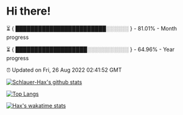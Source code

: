 # Hi there!

⏳ { ████████████████████████░░░░░░ } - 81.01% - Month progress

⏳ { ███████████████████░░░░░░░░░░░ } - 64.96% - Year progress

⏰ Updated on Fri, 26 Aug 2022 02:41:52 GMT


[![Schlauer-Hax's github stats](https://github-readme-stats.vercel.app/api?username=Schlauer-Hax&show_icons=true&theme=dark&count_private=true)](https://github.com/Schlauer-Hax)


[![Top Langs](https://github-readme-stats.vercel.app/api/top-langs/?username=Schlauer-Hax&layout=compact&theme=dark)](https://github.com/Schlauer-Hax?tab=repositories)


[![Hax's wakatime stats](https://github-readme-stats.vercel.app/api/wakatime?username=Hax&theme=dark)](https://wakatime.com/@Hax)

